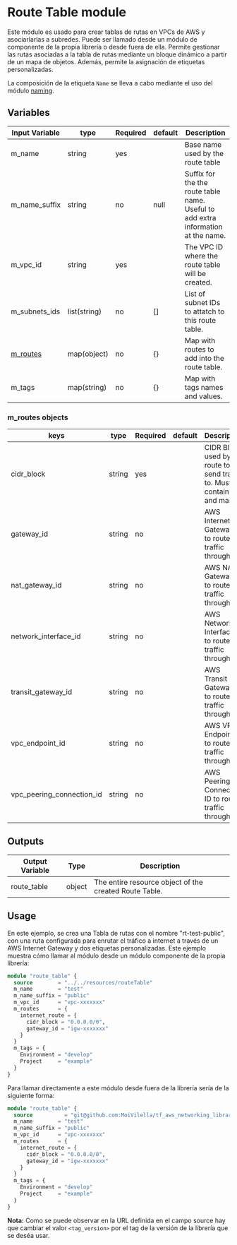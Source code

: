 # Route Table module

Este módulo es usado para crear tablas de rutas en VPCs de AWS y asociarlarlas a subredes. Puede ser llamado desde un módulo de componente de la propia librería o desde fuera de ella. Permite gestionar las rutas asociadas a la tabla de rutas mediante un bloque dinámico a partir de un mapa de objetos. Además, permite la asignación de etiquetas personalizadas.

La composición de la etiqueta `Name` se lleva a cabo mediante el uso del módulo [naming](../../logics/naming/).

## Variables

| Input Variable  | type         | Required | default | Description                                                                       |
|-----------------|--------------|----------|---------|-----------------------------------------------------------------------------------|
| m_name          | string       | yes      |         | Base name used by the route table                                                 |
| m_name_suffix   | string       | no       | null    | Suffix for the the route table name. Useful to add extra information at the name. |
| m_vpc_id        | string       | yes      |         | The VPC ID where the route table will be created.                                 |
| m_subnets_ids   | list(string) | no       | []      | List of subnet IDs to attatch to this route table.                                |
| [m_routes](#m_routes-objects) | map(object) | no | {} | Map with routes to add into the route table.                                    |
| m_tags          | map(string)  | no       | {}      | Map with tags names and values.                                                   |

### m_routes objects

| keys                      | type   | Required | default | Description                                                                   |
|---------------------------|--------|----------|---------|-------------------------------------------------------------------------------|
| cidr_block                | string | yes      |         | CIDR Block used by the route to send traffic to. Must contain IP and mask.    |
| gateway_id                | string | no       |         | AWS Internet Gateway ID to route traffic through.                             |
| nat_gateway_id            | string | no       |         | AWS NAT Gateway ID to route traffic through.                                  |
| network_interface_id      | string | no       |         | AWS Network Interface ID to route traffic through.                            |
| transit_gateway_id        | string | no       |         | AWS Transit Gateway ID to route traffic through.                              |
| vpc_endpoint_id           | string | no       |         | AWS VPC Endpoint ID to route traffic through.                                 |
| vpc_peering_connection_id | string | no       |         | AWS Peering Connection ID to route traffic through.                           |

## Outputs

Output Variable | Type   | Description
----------------|--------|--------------------------------------------------------
 route_table    | object | The entire resource object of the created Route Table.

## Usage

En este ejemplo, se crea una Tabla de rutas con el nombre "rt-test-public", con una ruta configurada para enrutar el tráfico a internet a través de un AWS Internet Gateway y dos etiquetas personalizadas. Este ejemplo muestra cómo llamar al módulo desde un módulo componente de la propia librería:

```terraform
module "route_table" {
  source        = "../../resources/routeTable"
  m_name        = "test"
  m_name_suffix = "public"
  m_vpc_id      = "vpc-xxxxxxx"
  m_routes      = {
    internet_route = {
      cidr_block = "0.0.0.0/0", 
      gateway_id = "igw-xxxxxxx"
    }
  }
  m_tags = {
    Environment = "develop"
    Project     = "example"
  }
}
```

Para llamar directamente a este módulo desde fuera de la librería sería de la siguiente forma:

```terraform
module "route_table" {
  source          = "git@github.com:MoiVilella/tf_aws_networking_library//modules/resources/routeTable?ref=<tag_version>"
  m_name        = "test"
  m_name_suffix = "public"
  m_vpc_id      = "vpc-xxxxxxx"
  m_routes      = {
    internet_route = {
      cidr_block = "0.0.0.0/0", 
      gateway_id = "igw-xxxxxxx"
    }
  }
  m_tags = {
    Environment = "develop"
    Project     = "example"
  }
}
```

**Nota:** Como se puede observar en la URL definida en el campo source hay que cambiar el valor `<tag_version>` por el tag de la versión de la librería que se deséa usar.